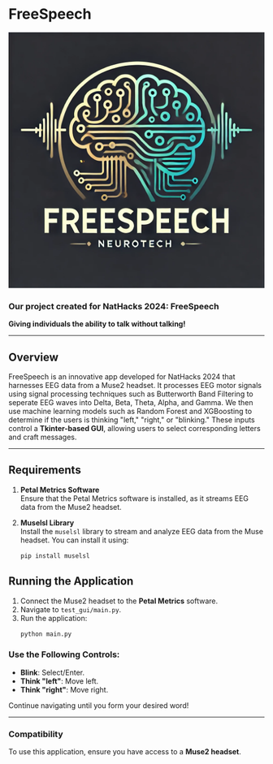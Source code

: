 # FreeSpeech

![Welcome Screen](images/logo.webp)

### Our project created for NatHacks 2024: FreeSpeech  
**Giving individuals the ability to talk without talking!**

---

## Overview
FreeSpeech is an innovative app developed for NatHacks 2024 that harnesses EEG data from a Muse2 headset. It processes EEG motor signals using signal processing techniques such as Butterworth Band Filtering to seperate EEG waves into Delta, Beta, Theta, Alpha, and Gamma. We then use machine learning models such as Random Forest and XGBoosting to determine if the users is thinking "left," "right," or "blinking." These inputs control a **Tkinter-based GUI**, allowing users to select corresponding letters and craft messages.

---

## Requirements

1. **Petal Metrics Software**  
   Ensure that the Petal Metrics software is installed, as it streams EEG data from the Muse2 headset.

2. **Muselsl Library**  
   Install the `muselsl` library to stream and analyze EEG data from the Muse headset. You can install it using:
   ```bash
   pip install muselsl


## Running the Application

1. Connect the Muse2 headset to the **Petal Metrics** software.
2. Navigate to `test_gui/main.py`.
3. Run the application:
   ```bash
   python main.py


### Use the Following Controls:

- **Blink**: Select/Enter.  
- **Think "left"**: Move left.  
- **Think "right"**: Move right.  

Continue navigating until you form your desired word!

---

### Compatibility

To use this application, ensure you have access to a **Muse2 headset**.

